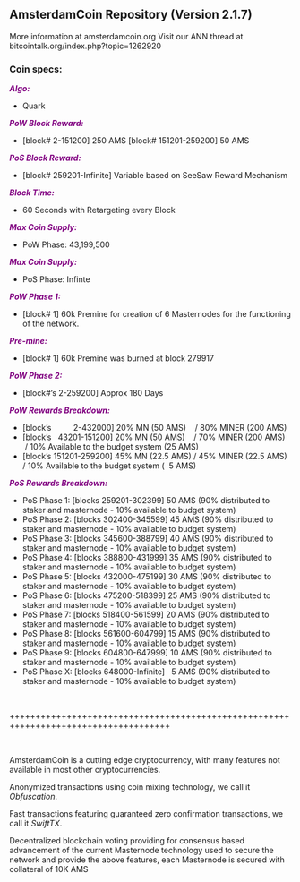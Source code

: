 <h2><strong>AmsterdamCoin Repository (Version 2.1.7)</strong></h2>
<p>More information at amsterdamcoin.org Visit our ANN thread at bitcointalk.org/index.php?topic=1262920</p>
<h3><strong>Coin specs:</strong></h3>
<p><strong><span style="color: #800080;"><em>Algo:</em></span></strong></p>
<ul>
<li>Quark</li>
</ul>
<p><strong><span style="color: #800080;"><em>PoW Block Reward:</em></span></strong></p>
<ul>
<li>[block# 2-151200] 250 AMS [block# 151201-259200] 50 AMS</li>
</ul>
<p><strong><span style="color: #800080;"><em>PoS Block Reward:</em></span></strong></p>
<ul>
<li>[block# 259201-Infinite] Variable based on SeeSaw Reward Mechanism</li>
</ul>
<p><strong><span style="color: #800080;"><em>Block Time:</em></span></strong></p>
<ul>
<li>60 Seconds with Retargeting every Block</li>
</ul>
<p><strong><span style="color: #800080;"><em>Max Coin Supply:</em></span></strong></p>
<ul>
<li>PoW Phase: 43,199,500</li>
</ul>
<p><strong><span style="color: #800080;"><em>Max Coin Supply:</em></span></strong></p>
<ul>
<li>PoS Phase: Infinte</li>
</ul>
<p><strong><span style="color: #800080;"><em>PoW Phase 1:</em></span></strong></p>
<ul>
<li>[block# 1] 60k Premine for creation of 6 Masternodes for the functioning of the network.</li>
</ul>
<p><strong><span style="color: #800080;"><em>Pre-mine:</em></span></strong></p>
<ul>
<li>[block# 1] 60k Premine was burned at block 279917</li>
</ul>
<p><strong><span style="color: #800080;"><em>PoW Phase 2:</em></span></strong></p>
<ul>
<li>[block#&rsquo;s 2-259200] Approx 180 Days</li>
</ul>
<p><strong><span style="color: #800080;"><em>PoW Rewards Breakdown:</em></span></strong></p>
<ul>
<li>[block&rsquo;s &nbsp; &nbsp; &nbsp; &nbsp; &nbsp;2-432000] 20% MN (50 AMS) &nbsp; &nbsp;/ 80% MINER (200 AMS)</li>
<li>[block&rsquo;s &nbsp; 43201-151200] 20% MN (50 AMS) &nbsp; &nbsp;/ 70% MINER (200 AMS) &nbsp;/ 10% Available to the budget system (25 AMS)</li>
<li>[block&rsquo;s 151201-259200] 45% MN (22.5 AMS) / 45% MINER (22.5 AMS) / 10% Available to the budget system ( &nbsp;5 AMS)</li>
</ul>
<p><strong><span style="color: #800080;"><em>PoS Rewards Breakdown:</em></span></strong></p>
<ul>
<li>PoS Phase 1: [blocks 259201-302399] 50 AMS (90% distributed to staker and masternode - 10% available to budget system)</li>
<li>PoS Phase 2: [blocks 302400-345599] 45 AMS (90% distributed to staker and masternode - 10% available to budget system)</li>
<li>PoS Phase 3: [blocks 345600-388799] 40 AMS (90% distributed to staker and masternode - 10% available to budget system)</li>
<li>PoS Phase 4: [blocks 388800-431999] 35 AMS (90% distributed to staker and masternode - 10% available to budget system)</li>
<li>PoS Phase 5: [blocks 432000-475199] 30 AMS (90% distributed to staker and masternode - 10% available to budget system)</li>
<li>PoS Phase 6: [blocks 475200-518399] 25 AMS (90% distributed to staker and masternode - 10% available to budget system)</li>
<li>PoS Phase 7: [blocks 518400-561599] 20 AMS (90% distributed to staker and masternode - 10% available to budget system)</li>
<li>PoS Phase 8: [blocks 561600-604799] 15 AMS (90% distributed to staker and masternode - 10% available to budget system)</li>
<li>PoS Phase 9: [blocks 604800-647999] 10 AMS (90% distributed to staker and masternode - 10% available to budget system)</li>
<li>PoS Phase X: [blocks 648000-Infinite] &nbsp; 5 AMS (90% distributed to staker and masternode - 10% available to budget system)</li>
</ul>
<p>&nbsp;</p>
<p>+++++++++++++++++++++++++++++++++++++++++++++++++++++++++++++++++++++++++++++++++++++</p>
<p>&nbsp;</p>
<p>AmsterdamCoin is a cutting edge cryptocurrency, with many features not available in most other cryptocurrencies.</p>
<p>Anonymized transactions using coin mixing technology, we call it <em>Obfuscation</em>.</p>
<p>Fast transactions featuring guaranteed zero confirmation transactions, we call it <em>SwiftTX</em>.</p>
<p>Decentralized blockchain voting providing for consensus based advancement of the current Masternode technology used to secure the network and provide the above features, each Masternode is secured with collateral of 10K AMS</p>
